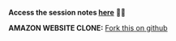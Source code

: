 **Access the session notes [here](https://www.evernote.com/shard/s536/sh/ab89dde6-7f0e-2657-d73a-f28d1bb2c765/Yu5FgP98xFnYGrORzC3DNiGXveGNKpxqXyhz97tS_deHQzeBeSTe_PHYsQ)** 🌟🌟

**AMAZON WEBSITE CLONE:** [Fork this on github](https://github.com/acmw-bpdc/Amazon-Clone/fork)
